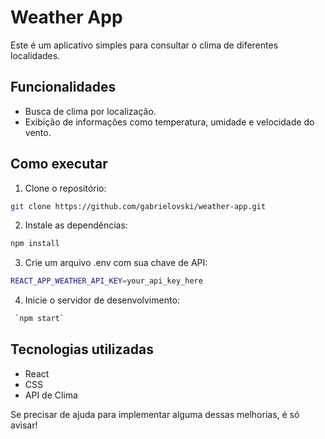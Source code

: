 # Weather App

Este é um aplicativo simples para consultar o clima de diferentes localidades.

## Funcionalidades

- Busca de clima por localização.
- Exibição de informações como temperatura, umidade e velocidade do vento.

## Como executar

1. Clone o repositório:

```bash
git clone https://github.com/gabrielovski/weather-app.git
```

2. Instale as dependências:

```bash
npm install
```

3. Crie um arquivo .env com sua chave de API:

```bash
REACT_APP_WEATHER_API_KEY=your_api_key_here
```

4. Inicie o servidor de desenvolvimento:

```bash
 `npm start`
```

## Tecnologias utilizadas

- React
- CSS
- API de Clima

Se precisar de ajuda para implementar alguma dessas melhorias, é só avisar!
